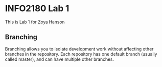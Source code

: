 # INFO2180 Lab 1
This is Lab 1 for Zoya Hanson

## Branching

Branching allows you to isolate development work without affecting other branches in the repository. Each repository has one default branch (usually called master), and can have multiple other branches.

